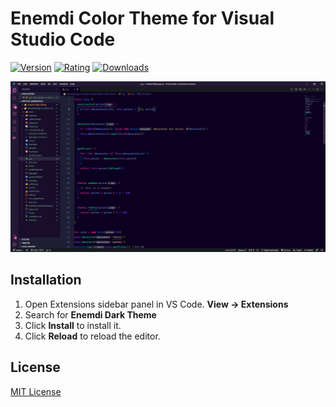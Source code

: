 # Enemdi Color Theme for Visual Studio Code

[![Version](https://vsmarketplacebadge.apphb.com/version/enemdidev.enemdi-dark-theme.svg)](https://marketplace.visualstudio.com/items?itemName=EnemdiDev.enemdi-dark-theme)
[![Rating](https://vsmarketplacebadge.apphb.com/version/enemdidev.enemdi-dark-theme.svg)](https://marketplace.visualstudio.com/items?itemName=EnemdiDev.enemdi-dark-theme)
[![Downloads](https://vsmarketplacebadge.apphb.com/version/enemdidev.enemdi-dark-theme.svg)](https://marketplace.visualstudio.com/items?itemName=EnemdiDev.enemdi-dark-theme)

![Preview](./preview.png)

## Installation

1. Open Extensions sidebar panel in VS Code. **View → Extensions**
2. Search for **Enemdi Dark Theme**
3. Click **Install** to install it.
4. Click **Reload** to reload the editor.

## License

[MIT License](./LICENSE)
